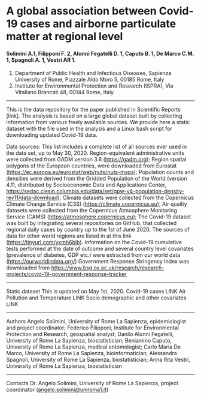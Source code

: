 # A global association between Covid-19 cases and airborne particulate matter at regional level
#### Solimini A.1, Filipponi F. 2, Alunni Fegatelli D. 1, Caputo B. 1, De Marco C.M. 1, Spagnoli A. 1, Vestri AR 1.

1. Department of Public Health and Infectious Diseases, Sapienza University of Rome, Piazzale Aldo Moro 5, 00185 Rome, Italy
2. Institute for Environmental Protection and Research (ISPRA), Via Vitaliano Brancati 48, 00144 Rome, Italy

---------------------------------


This is the data repository for the paper published in Scientific Reports [link]. The analysis is based on a large global dataset built by collecting information from various freely available sources. We provide here a static dataset with the file used in the analysis and a Linux bash script for downloading updated Covid-19 data.

Data sources:  This list includes a complete list of all sources ever used in the data set, up to May 30, 2020.
Region-equivalent administrative units were collected from GADM version 3.6 (https://gadm.org);
Region spatial polygons of the European countries, were downloaded from Eurostat (https://ec.europa.eu/eurostat/web/nuts/nuts-maps);
Population counts and densities were derived from the Gridded Population of the World (version 4.11, distributed by Socioeconomic Data and Applications Center, https://sedac.ciesin.columbia.edu/data/set/gpw-v4-population-density-rev11/data-download);
Climate datasets were collected from the Copernicus Climate Change Service (C3S) (https://climate.copernicus.eu);
Air quality datasets were collected from the Copernicus Atmosphere Monitoring Service (CAMS) (https://atmosphere.copernicus.eu);
The Covid-19 dataset was built by integrating several repositories on GitHub, that collected regional daily cases by country up to the 1st of June 2020.  The sources of data for other world regions are listed in at this link (https://tinyurl.com/yxmh6blb). 
Information on the Covid-19 cumulative tests performed at the date of outcome and several country level covariates (prevalence of diabetes, GDP etc.) were extracted from our world data (https://ourworldindata.org/)
Government Response Stringency Index was downloaded from https://www.bsg.ox.ac.uk/research/research-projects/covid-19-government-response-tracker

---------------------------------


Static dataset
This is updated on May 1st, 2020.
Covid-19 cases LINK
Air Pollution and Temperature LINK
Socio demographic and other covariates LINK

---------------------------------


Authors
Angelo Solimini, University of Rome La Sapienza, epidemiologist and project coordinator;
Federico Filipponi, Institute for Environmental Protection and Research, geospatial analyst; 
Danilo Alunni Fegatelli, University of Rome La Sapienza, biostatistician; 
Beniamino Caputo, University of Rome La Sapienza, medical entomologist;
Carlo Maria De Marco, University of Rome La Sapienza, bioinformatician;
Alessandra Spagnoli, University of Rome La Sapienza, biostatistician;
Anna Rita Vestri, University of Rome La Sapienza, biostatistician 

---------------------------------


Contacts
Dr. Angelo Solimini, University of Rome La Sapienza, project coordinator (angelo.solimini@uniroma1.it) 